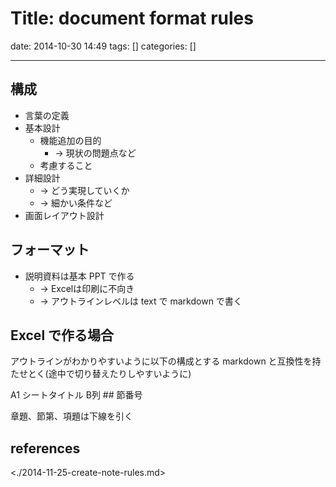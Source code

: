 # Title: document format rules

date: 2014-10-30 14:49
tags: []
categories: []

---
## 構成

* 言葉の定義
* 基本設計
	* 機能追加の目的
		* -> 現状の問題点など
	* 考慮すること
* 詳細設計
	* -> どう実現していくか
	* -> 細かい条件など
* 画面レイアウト設計

## フォーマット

* 説明資料は基本 PPT で作る
	* -> Excelは印刷に不向き
	* -> アウトラインレベルは text で markdown で書く

## Excel で作る場合

アウトラインがわかりやすいように以下の構成とする
markdown と互換性を持たせとく(途中で切り替えたりしやすいように)

A1 シートタイトル
B列 ## 節番号

章題、節第、項題は下線を引く

## references

<./2014-11-25-create-note-rules.md>

